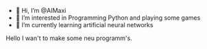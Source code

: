 - 👋 Hi, I’m @AIMaxi
- 👀 I’m interested in Programming Python and playing some games
- 🌱 I’m currently learning artificial neural networks

Hello I wan't to make some neu programm's.
